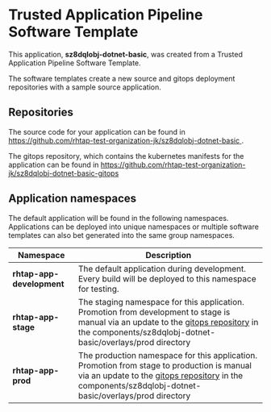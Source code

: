 # Trusted Application Pipeline Software Template

This application, **sz8dqlobj-dotnet-basic**, was created from a Trusted Application Pipeline Software Template.

The software templates create a new source and gitops deployment repositories with a sample source application. 

## Repositories

The source code for your application can be found in [https://github.com/rhtap-test-organization-jk/sz8dqlobj-dotnet-basic ](https://github.com/rhtap-test-organization-jk/sz8dqlobj-dotnet-basic ).
 
The gitops repository, which contains the kubernetes manifests for the application can be found in 
[https://github.com/rhtap-test-organization-jk/sz8dqlobj-dotnet-basic-gitops ](https://github.com/rhtap-test-organization-jk/sz8dqlobj-dotnet-basic-gitops ) 

## Application namespaces 

The default application will be found in the following namespaces. Applications can be deployed into unique namespaces or multiple software templates can also bet generated into the same group namespaces.  

|  Namespace   |  Description   |  
| -------- | -------- |   
| **rhtap-app-development** | The default application during development. Every build will be deployed to this namespace for testing. | 
| **rhtap-app-stage** | The staging namespace for this application. Promotion from development to stage is manual via an update to the [gitops repository](https://github.com/rhtap-test-organization-jk/sz8dqlobj-dotnet-basic-gitops ) in the components/sz8dqlobj-dotnet-basic/overlays/prod directory |  
| **rhtap-app-prod** | The production namespace for this application. Promotion from stage to production is manual via an update to the [gitops repository](https://github.com/rhtap-test-organization-jk/sz8dqlobj-dotnet-basic-gitops ) in the components/sz8dqlobj-dotnet-basic/overlays/prod directory | 